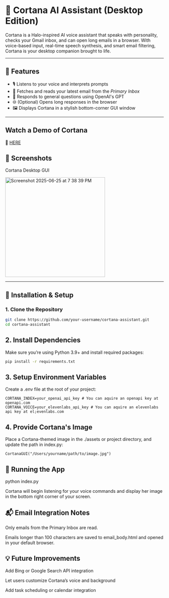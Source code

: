 # 🧠 Cortana AI Assistant (Desktop Edition)

Cortana is a Halo-inspired AI voice assistant that speaks with personality, checks your Gmail inbox, and can open long emails in a browser. With voice-based input, real-time speech synthesis, and smart email filtering, Cortana is your desktop companion brought to life.

---

## 🎯 Features

- 🎙️ Listens to your voice and interprets prompts
- 💌 Fetches and reads your latest email from the *Primary Inbox*
- 🧠 Responds to general questions using OpenAI's GPT
- 🌐 (Optional) Opens long responses in the browser
- 🖼️ Displays Cortana in a stylish bottom-corner GUI window

---
## Watch a Demo of Cortana
🎥 [HERE](https://jessie-redshift-bucket.s3.us-east-1.amazonaws.com/Screen+Recording+2025-06-25+at+7.23.52+PM.mov)

## 📸 Screenshots

Cortana Desktop GUI

<img width="317" alt="Screenshot 2025-06-25 at 7 38 39 PM" src="https://github.com/user-attachments/assets/c0944c77-d321-4b5f-9b92-6409d8243cf8" />

---

## 🔧 Installation & Setup

### 1. Clone the Repository

```bash
git clone https://github.com/your-username/cortana-assistant.git
cd cortana-assistant
```

## 2. Install Dependencies
Make sure you’re using Python 3.9+ and install required packages:

```bash
pip install -r requirements.txt
```

## 3. Setup Environment Variables
Create a .env file at the root of your project:

```
CORTANA_INDEX=your_openai_api_key # You can aquire an openapi key at openapi.com
CORTANA_VOICE=your_elevenlabs_api_key # You can aquire an elevenlabs api key at el;evenlabs.com
```

## 4. Provide Cortana's Image
Place a Cortana-themed image in the ./assets or project directory, and update the path in index.py:

```
CortanaGUI("/Users/yourname/path/to/image.jpg")
```

## 🚀 Running the App
python index.py

Cortana will begin listening for your voice commands and display her image in the bottom right corner of your screen.

## 📬 Email Integration Notes
Only emails from the Primary Inbox are read.

Emails longer than 100 characters are saved to email_body.html and opened in your default browser.

## 💡 Future Improvements
Add Bing or Google Search API integration

Let users customize Cortana’s voice and background

Add task scheduling or calendar integration
